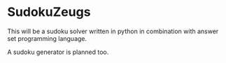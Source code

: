 # SudokuZeugs

This will be a sudoku solver written in python in combination with answer set programming language.

A sudoku generator is planned too.
